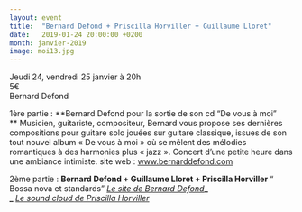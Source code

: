 ```yaml
---
layout: event
title:  "Bernard Defond + Priscilla Horviller + Guillaume Lloret"
date:   2019-01-24 20:00:00 +0200
month: janvier-2019
image: moi13.jpg
---
```



  Jeudi 24, vendredi 25 janvier à 20h  
5€  
Bernard Defond

1ère partie : **Bernard Defond pour la sortie de son cd “De vous à moi”  
** Musicien, guitariste, compositeur, Bernard vous propose ses dernières compositions pour guitare solo jouées sur guitare classique, issues de son tout nouvel album « De vous à moi » où se mêlent des mélodies romantiques à des harmonies plus « jazz ». Concert d’une petite heure dans une ambiance intimiste. site web : www.bernarddefond.com



 2ème partie : **Bernard Defond + Guillaume Lloret + Priscilla Horviller** “ Bossa nova et standards”
_[Le site de Bernard Defond](http://www.bernarddefond.com/)_**_  
_** _[Le sound cloud de Priscilla Horviller](https://soundcloud.com/priscilla-horviller)_